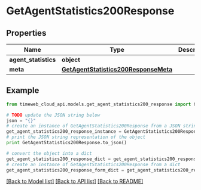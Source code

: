# GetAgentStatistics200Response


## Properties
Name | Type | Description | Notes
------------ | ------------- | ------------- | -------------
**agent_statistics** | **object** |  | 
**meta** | [**GetAgentStatistics200ResponseMeta**](GetAgentStatistics200ResponseMeta.md) |  | 

## Example

```python
from timeweb_cloud_api.models.get_agent_statistics200_response import GetAgentStatistics200Response

# TODO update the JSON string below
json = "{}"
# create an instance of GetAgentStatistics200Response from a JSON string
get_agent_statistics200_response_instance = GetAgentStatistics200Response.from_json(json)
# print the JSON string representation of the object
print GetAgentStatistics200Response.to_json()

# convert the object into a dict
get_agent_statistics200_response_dict = get_agent_statistics200_response_instance.to_dict()
# create an instance of GetAgentStatistics200Response from a dict
get_agent_statistics200_response_form_dict = get_agent_statistics200_response.from_dict(get_agent_statistics200_response_dict)
```
[[Back to Model list]](../README.md#documentation-for-models) [[Back to API list]](../README.md#documentation-for-api-endpoints) [[Back to README]](../README.md)


